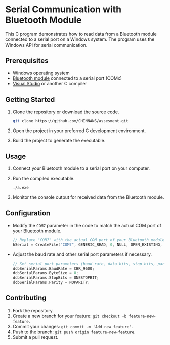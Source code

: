 # Serial Communication with Bluetooth Module

This C program demonstrates how to read data from a Bluetooth module connected to a serial port on a Windows system. The program uses the Windows API for serial communication.

## Prerequisites

- Windows operating system
- [Bluetooth module](#) connected to a serial port (COMx)
- [Visual Studio](#) or another C compiler

## Getting Started

1. Clone the repository or download the source code.

    ```bash
    git clone https://github.com/CHINNANS/assesment.git
    ```

2. Open the project in your preferred C development environment.

3. Build the project to generate the executable.

## Usage

1. Connect your Bluetooth module to a serial port on your computer.

2. Run the compiled executable.

    ```bash
    ./a.exe
    ```

3. Monitor the console output for received data from the Bluetooth module.

## Configuration

- Modify the `COM7` parameter in the code to match the actual COM port of your Bluetooth module.

    ```c
    // Replace "COM7" with the actual COM port of your Bluetooth module
    hSerial = CreateFile("COM7", GENERIC_READ, 0, NULL, OPEN_EXISTING, FILE_ATTRIBUTE_NORMAL, NULL);
    ```

- Adjust the baud rate and other serial port parameters if necessary.

    ```c
    // Set serial port parameters (baud rate, data bits, stop bits, parity)
    dcbSerialParams.BaudRate = CBR_9600;
    dcbSerialParams.ByteSize = 8;
    dcbSerialParams.StopBits = ONESTOPBIT;
    dcbSerialParams.Parity = NOPARITY;
    ```

## Contributing

1. Fork the repository.
2. Create a new branch for your feature: `git checkout -b feature-new-feature`.
3. Commit your changes: `git commit -m 'Add new feature'`.
4. Push to the branch: `git push origin feature-new-feature`.
5. Submit a pull request.
